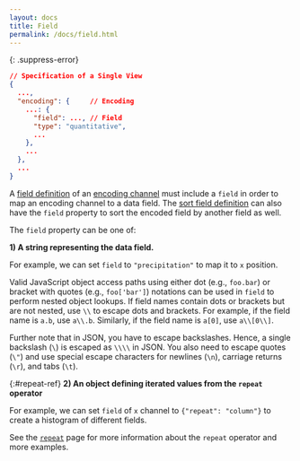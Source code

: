 ```yaml
---
layout: docs
title: Field
permalink: /docs/field.html
---
```


{: .suppress-error}

```json
// Specification of a Single View
{
  ...,
  "encoding": {     // Encoding
    ...: {
      "field": ..., // Field
      "type": "quantitative",
      ...
    },
    ...
  },
  ...
}
```

A [field definition](encoding.html#field-def) of an [encoding channel](encoding.html#channels) must include a `field` in order to map an encoding channel to a data field. The [sort field definition](sort.html#sort-field) can also have the `field` property to sort the encoded field by another field as well.

The `field` property can be one of:

**1) A string representing the data field.**

For example, we can set `field` to `"precipitation"` to map it to `x` position.

<span class="vl-example" data-name="tick_dot"></span>

Valid JavaScript object access paths using either dot (e.g., `foo.bar`) or bracket with quotes (e.g., `foo['bar']`) notations can be used in `field` to perform nested object lookups. If field names contain dots or brackets but are not nested, use `\\` to escape dots and brackets. For example, if the field name is `a.b`, use `a\\.b`. Similarly, if the field name is `a[0]`, use `a\\[0\\]`.

Further note that in JSON, you have to escape backslashes. Hence, a single backslash (`\`) is escaped as `\\\\` in JSON. You also need to escape quotes (`\"`) and use special escape characters for newlines (`\n`), carriage returns (`\r`), and tabs (`\t`).

{:#repeat-ref} **2) An object defining iterated values from the `repeat` operator**

For example, we can set `field` of `x` channel to `{"repeat": "column"}` to create a histogram of different fields.

<span class="vl-example" data-name="repeat_histogram"></span>

See the [`repeat`](repeat.html) page for more information about the `repeat` operator and more examples.
